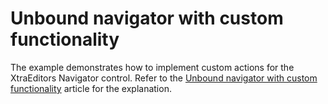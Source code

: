 # Unbound navigator with custom functionality


<p>The example demonstrates how to implement custom actions for the XtraEditors Navigator control. Refer to the <a href="https://www.devexpress.com/Support/Center/p/A1667">Unbound navigator with custom functionality</a> article for the explanation.</p>

<br/>


